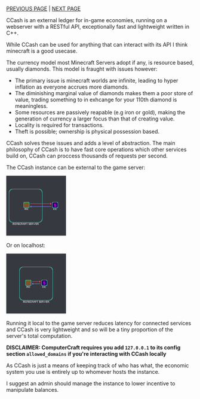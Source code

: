 [PREVIOUS PAGE](../README.md) | [NEXT PAGE](connected_services/how_to/explanation.md)

CCash is an external ledger for in-game economies, running on a webserver with a RESTful API, exceptionally fast and lightweight written in C++.

While CCash can be used for anything that can interact with its API I think minecraft is a good usecase.

The currency model most Minecraft Servers adopt if any, is resource based, usually diamonds. This model is fraught with issues however:

* The primary issue is minecraft worlds are infinite, leading to hyper inflation as everyone accrues more diamonds.
* The diminishing marginal value of diamonds makes them a poor store of value, trading something to in exhcange for your 110th diamond is meaningless.
* Some resources are passively reapable (e.g iron or gold), making the generation of currency a larger focus than that of creating value.
* Locality is required for transactions.
* Theft is possible; ownership is physical possession based.

CCash solves these issues and adds a level of abstraction. The main philosophy of CCash is to have fast core operations which other services build on, CCash can proccess thousands of requests per second.

The CCash instance can be external to the game server:

![image](external_diagram.png)

Or on localhost:

![image](localhost_diagram.png)

Running it local to the game server reduces latency for connected services and CCash is very lightweight and so will be a tiny proportion of the server's total computation.

**DISCLAIMER: ComputerCraft requires you add `127.0.0.1` to its config section `allowed_domains` if you're interacting with CCash locally**   

As CCash is just a means of keeping track of who has what, the economic system you use is entirely up to whomever hosts the instance.

I suggest an admin should manage the instance to lower incentive to manipulate balances.
